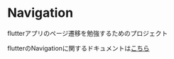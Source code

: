 # Navigation

flutterアプリのページ遷移を勉強するためのプロジェクト

flutterのNavigationに関するドキュメントは[こちら](https://docs.flutter.dev/ui/navigation)